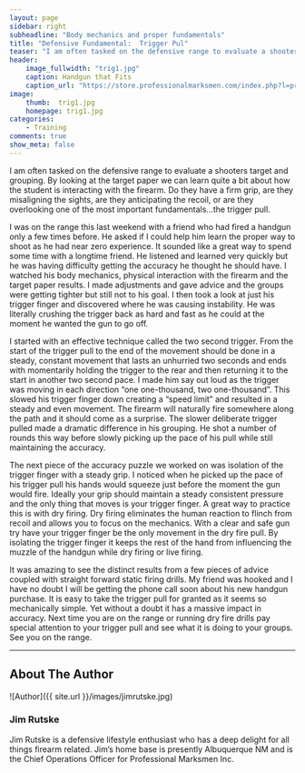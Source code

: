 ```yaml
---
layout: page
sidebar: right
subheadline: "Body mechanics and proper fundamentals"
title: "Defensive Fundamental:  Trigger Pul"
teaser: "I am often tasked on the defensive range to evaluate a shooters target and grouping..."
header:
    image_fullwidth: "trig1.jpg"
    caption: Handgun that Fits
    caption_url: "https://store.professionalmarksmen.com/index.php?l=product_detail&p=1"
image:
    thumb:  trig1.jpg
    homepage: trig1.jpg
categories:
    - Training
comments: true
show_meta: false
---
```


I am often tasked on the defensive range to evaluate a shooters target and grouping. By looking at the target paper we can learn quite a bit about how the student is interacting with the firearm. Do they have a firm grip, are they misaligning the sights, are they anticipating the recoil, or are they overlooking one of the most important fundamentals…the trigger pull. 

I was on the range this last weekend with a friend who had fired a handgun only a few times before. He asked if I could help him learn the proper way to shoot as he had near zero experience. It sounded like a great way to spend some time with a longtime friend. He listened and learned very quickly but he was having difficulty getting the accuracy he thought he should have. I watched his body mechanics, physical interaction with the firearm and the target paper results. I made adjustments and gave advice and the groups were getting tighter but still not to his goal. I then took a look at just his trigger finger and discovered where he was causing instability. He was literally crushing the trigger back as hard and fast as he could at the moment he wanted the gun to go off. 

I started with an effective technique called the two second trigger. From the start of the trigger pull to the end of the movement should be done in a steady, constant movement that lasts an unhurried two seconds and ends with momentarily holding the trigger to the rear and then returning it to the start in another two second pace. I made him say out loud as the trigger was moving in each direction “one one-thousand, two one-thousand”. This slowed his trigger finger down creating a “speed limit” and resulted in a steady and even movement. The firearm will naturally fire somewhere along the path and it should come as a surprise. The slower deliberate trigger pulled made a dramatic difference in his grouping. He shot a number of rounds this way before slowly picking up the pace of his pull while still maintaining the accuracy. 

The next piece of the accuracy puzzle we worked on was isolation of the trigger finger with a steady grip. I noticed when he picked up the pace of his trigger pull his hands would squeeze just before the moment the gun would fire. Ideally your grip should maintain a steady consistent pressure and the only thing that moves is your trigger finger. A great way to practice this is with dry firing. Dry firing eliminates the human reaction to flinch from recoil and allows you to focus on the mechanics. With a clear and safe gun try have your trigger finger be the only movement in the dry fire pull. By isolating the trigger finger it keeps the rest of the hand from influencing the muzzle of the handgun while dry firing or live firing.
 
It was amazing to see the distinct results from a few pieces of advice coupled with straight forward static firing drills. My friend was hooked and I have no doubt I will be getting the phone call soon about his new handgun purchase. It is easy to take the trigger pull for granted as it seems so mechanically simple. Yet without a doubt it has a massive impact in accuracy. Next time you are on the range or running dry fire drills pay special attention to your trigger pull and see what it is doing to your groups. See you on the range. 

________________________________________

## About The Author

![Author]({{ site.url }}/images/jimrutske.jpg)

### Jim Rutske 

Jim Rutske is a defensive lifestyle enthusiast who has a deep delight for all things firearm related. Jim’s home base is presently Albuquerque NM and is the Chief Operations Officer for Professional Marksmen Inc. 



